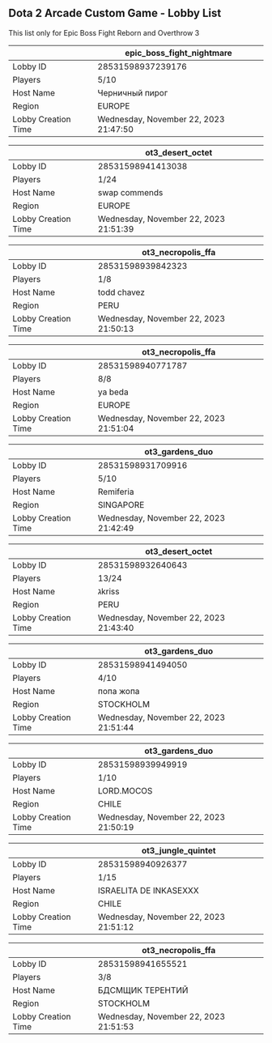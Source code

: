 ## Dota 2 Arcade Custom Game - Lobby List

This list only for Epic Boss Fight Reborn and Overthrow 3

|  | epic_boss_fight_nightmare |
| ------ | ------ |
| Lobby ID | 28531598937239176 |
| Players | 5/10 |
| Host Name | Черничный пирог |
| Region | EUROPE |
| Lobby Creation Time | Wednesday, November 22, 2023 21:47:50 |


|  | ot3_desert_octet |
| ------ | ------ |
| Lobby ID | 28531598941413038 |
| Players | 1/24 |
| Host Name | swap commends |
| Region | EUROPE |
| Lobby Creation Time | Wednesday, November 22, 2023 21:51:39 |


|  | ot3_necropolis_ffa |
| ------ | ------ |
| Lobby ID | 28531598939842323 |
| Players | 1/8 |
| Host Name | todd chavez |
| Region | PERU |
| Lobby Creation Time | Wednesday, November 22, 2023 21:50:13 |


|  | ot3_necropolis_ffa |
| ------ | ------ |
| Lobby ID | 28531598940771787 |
| Players | 8/8 |
| Host Name | ya beda |
| Region | EUROPE |
| Lobby Creation Time | Wednesday, November 22, 2023 21:51:04 |


|  | ot3_gardens_duo |
| ------ | ------ |
| Lobby ID | 28531598931709916 |
| Players | 5/10 |
| Host Name | Remiferia |
| Region | SINGAPORE |
| Lobby Creation Time | Wednesday, November 22, 2023 21:42:49 |


|  | ot3_desert_octet |
| ------ | ------ |
| Lobby ID | 28531598932640643 |
| Players | 13/24 |
| Host Name | גkriss |
| Region | PERU |
| Lobby Creation Time | Wednesday, November 22, 2023 21:43:40 |


|  | ot3_gardens_duo |
| ------ | ------ |
| Lobby ID | 28531598941494050 |
| Players | 4/10 |
| Host Name | попа жопа |
| Region | STOCKHOLM |
| Lobby Creation Time | Wednesday, November 22, 2023 21:51:44 |


|  | ot3_gardens_duo |
| ------ | ------ |
| Lobby ID | 28531598939949919 |
| Players | 1/10 |
| Host Name | LORD.MOCOS |
| Region | CHILE |
| Lobby Creation Time | Wednesday, November 22, 2023 21:50:19 |


|  | ot3_jungle_quintet |
| ------ | ------ |
| Lobby ID | 28531598940926377 |
| Players | 1/15 |
| Host Name | ISRAELITA DE INKASEXXX |
| Region | CHILE |
| Lobby Creation Time | Wednesday, November 22, 2023 21:51:12 |


|  | ot3_necropolis_ffa |
| ------ | ------ |
| Lobby ID | 28531598941655521 |
| Players | 3/8 |
| Host Name | БДСМЩИК ТЕРЕНТИЙ |
| Region | STOCKHOLM |
| Lobby Creation Time | Wednesday, November 22, 2023 21:51:53 |


